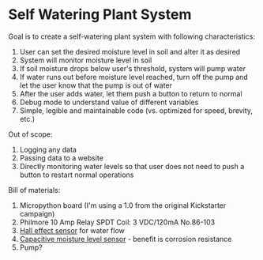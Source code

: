 # Self Watering Plant System

Goal is to create a self-watering plant system with following characteristics:

1. User can set the desired moisture level in soil and alter it as desired
2. System will monitor moisture level in soil
3. If soil moisture drops below user's threshold, system will pump water
4. If water runs out before moisture level reached, turn off the pump and let the user know that the pump is out of water
5. After the user adds water, let them push a button to return to normal
6. Debug mode to understand value of different variables
7. Simple, legible and maintainable code (vs. optimized for speed, brevity, etc.)

Out of scope:

1. Logging any data
2. Passing data to a website
3. Directly monitoring water levels so that user does not need to push a button to restart normal operations

Bill of materials:

1. Micropython board (I'm using a 1.0 from the original Kickstarter campaign)
2. Philmore 10 Amp Relay SPDT Coil: 3 VDC/120mA No.86-103
3. [Hall effect sensor](http://www.hobbytronics.co.uk/yf-s201-water-flow-meter) for water flow
4. [Capacitive moisture level sensor](https://www.dfrobot.com/wiki/index.php/Capacitive_Soil_Moisture_Sensor_SKU:SEN0193) - benefit is corrosion resistance
5. Pump?
